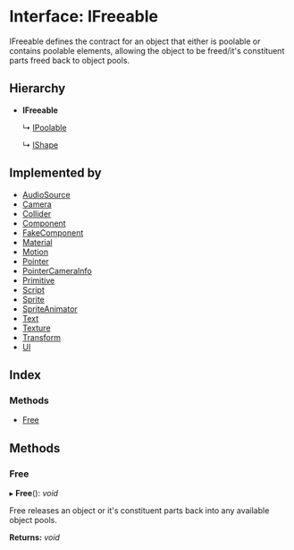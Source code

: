 
# Interface: IFreeable

IFreeable defines the contract for an object that either is poolable or contains poolable elements, allowing the
object to be freed/it's constituent parts freed back to object pools.

## Hierarchy

* **IFreeable**

  ↳ [IPoolable](ipoolable.md)

  ↳ [IShape](ishape.md)

## Implemented by

* [AudioSource](../classes/audiosource.md)
* [Camera](../classes/camera.md)
* [Collider](../classes/collider.md)
* [Component](../classes/component.md)
* [FakeComponent](../classes/fakecomponent.md)
* [Material](../classes/material.md)
* [Motion](../classes/motion.md)
* [Pointer](../classes/pointer.md)
* [PointerCameraInfo](../classes/pointercamerainfo.md)
* [Primitive](../classes/primitive.md)
* [Script](../classes/script.md)
* [Sprite](../classes/sprite.md)
* [SpriteAnimator](../classes/spriteanimator.md)
* [Text](../classes/text.md)
* [Texture](../classes/texture.md)
* [Transform](../classes/transform.md)
* [UI](../classes/ui.md)

## Index

### Methods

* [Free](ifreeable.md#free)

## Methods

###  Free

▸ **Free**(): *void*

Free releases an object or it's constituent parts back into any available object pools.

**Returns:** *void*
